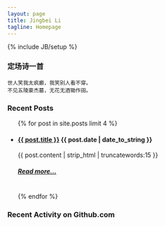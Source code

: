 ```yaml
---
layout: page
title: Jingbei Li
tagline: Homepage
---
```

{% include JB/setup %}

### 定场诗一首

	世人笑我太疯癫，我笑别人看不穿。
	不见五陵豪杰墓，无花无酒锄作田。

### Recent Posts

<ul >
    {% for post in site.posts limit 4 %}
    <li>
    	<h4>
    		<a href="{{ BASE_PATH }}{{ post.url }}">{{ post.title }}</a>
    		{{ post.date | date_to_string }}
    	</h4>
    </li>
        {{ post.content | strip_html | truncatewords:15 }}<br>
    	<h5>
            <a href="{{ post.url }}">Read more...</a><br><br>
	</h5>
    {% endfor %}
</ul>


<!--Github Activity-->
<link rel="stylesheet" href="//cdnjs.cloudflare.com/ajax/libs/octicons/2.0.2/octicons.min.css">
<link rel="stylesheet" href="/assets/github-activity/github-activity-0.1.0.min.css">

<script type="text/javascript" src="//cdnjs.cloudflare.com/ajax/libs/mustache.js/0.7.2/mustache.min.js"></script>
<script type="text/javascript" src="/assets/github-activity/github-activity-0.1.0.min.js"></script>

### Recent Activity on Github.com

<div id="feed"></div>

<script>
GitHubActivity.feed({
	username: "petronny",
	selector: "#feed",
	limit: 5 // optional
});
</script>

